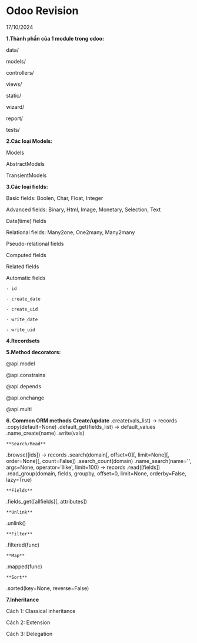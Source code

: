 # Odoo Revision
17/10/2024

**1.Thành phần của 1 module trong odoo:**

data/

models/

controllers/

views/

static/

wizard/

report/

tests/ 

**2.Các loại Models:**

Models

AbstractModels

TransientModels

**3.Các loại fields:**

Basic fields: Boolen, Char, Float, Integer

Advanced fields: Binary, Html, Image, Monetary, Selection, Text

Date(time) fields

Relational fields: Many2one, One2many, Many2many

Pseudo-relational fields

Computed fields

Related fields

Automatic fields

	- id
 
	- create_date
 
	- create_uid
 
	- write_date
 
	- write_uid

**4.Recordsets**

**5.Method decorators:**

@api.model

@api.constrains

@api.depends

@api.onchange

@api.multi

**6. Common ORM methods**
	**Create/update**
.create(vals_list) -> records
.copy(default=None)
.default_get(fields_list) -> default_values
.name_create(name)
.write(vals)

	**Search/Read**
.browse([ids]) -> records
.search(domain[, offset=0][, limit=None][, order=None][, count=False])
.search_count(domain)
.name_search(name='', args=None, operator='ilike', limit=100) → records
.read([fields])
.read_group(domain, fields, groupby, offset=0, limit=None, orderby=False, lazy=True)

	**Fields**
.fields_get([allfields][, attributes])

	**Unlink**
.unlink()

	**Filter**
.filtered(func)

	**Map**
.mapped(func)


	**Sort**
.sorted(key=None, reverse=False)

**7.Inheritance**

Cách 1: Classical inheritance

Cách 2: Extension

Cách 3: Delegation

